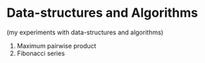 # Data-structures and Algorithms
(my experiments with data-structures and algorithms)

1. Maximum pairwise product
2. Fibonacci series
